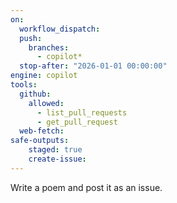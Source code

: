 ```yaml
---
on: 
  workflow_dispatch:
  push:
    branches:
      - copilot*
  stop-after: "2026-01-01 00:00:00"
engine: copilot
tools:
  github:
    allowed:
      - list_pull_requests
      - get_pull_request
  web-fetch:
safe-outputs:
    staged: true
    create-issue:
---
```

Write a poem and post it as an issue.
